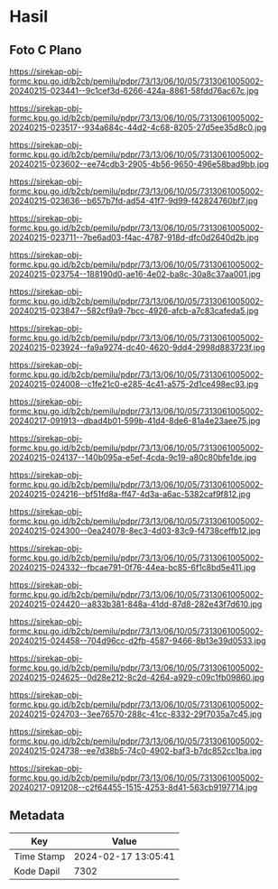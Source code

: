 # Hasil

## Foto C Plano

https://sirekap-obj-formc.kpu.go.id/b2cb/pemilu/pdpr/73/13/06/10/05/7313061005002-20240215-023441--9c1cef3d-6266-424a-8861-58fdd76ac67c.jpg

https://sirekap-obj-formc.kpu.go.id/b2cb/pemilu/pdpr/73/13/06/10/05/7313061005002-20240215-023517--934a684c-44d2-4c68-8205-27d5ee35d8c0.jpg

https://sirekap-obj-formc.kpu.go.id/b2cb/pemilu/pdpr/73/13/06/10/05/7313061005002-20240215-023602--ee74cdb3-2905-4b56-9650-496e58bad9bb.jpg

https://sirekap-obj-formc.kpu.go.id/b2cb/pemilu/pdpr/73/13/06/10/05/7313061005002-20240215-023636--b657b7fd-ad54-41f7-9d99-f42824760bf7.jpg

https://sirekap-obj-formc.kpu.go.id/b2cb/pemilu/pdpr/73/13/06/10/05/7313061005002-20240215-023711--7be6ad03-f4ac-4787-918d-dfc0d2640d2b.jpg

https://sirekap-obj-formc.kpu.go.id/b2cb/pemilu/pdpr/73/13/06/10/05/7313061005002-20240215-023754--188190d0-ae16-4e02-ba8c-30a8c37aa001.jpg

https://sirekap-obj-formc.kpu.go.id/b2cb/pemilu/pdpr/73/13/06/10/05/7313061005002-20240215-023847--582cf9a9-7bcc-4926-afcb-a7c83cafeda5.jpg

https://sirekap-obj-formc.kpu.go.id/b2cb/pemilu/pdpr/73/13/06/10/05/7313061005002-20240215-023924--fa9a9274-dc40-4620-9dd4-2998d883723f.jpg

https://sirekap-obj-formc.kpu.go.id/b2cb/pemilu/pdpr/73/13/06/10/05/7313061005002-20240215-024008--c1fe21c0-e285-4c41-a575-2d1ce498ec93.jpg

https://sirekap-obj-formc.kpu.go.id/b2cb/pemilu/pdpr/73/13/06/10/05/7313061005002-20240217-091913--dbad4b01-599b-41d4-8de6-81a4e23aee75.jpg

https://sirekap-obj-formc.kpu.go.id/b2cb/pemilu/pdpr/73/13/06/10/05/7313061005002-20240215-024137--140b095a-e5ef-4cda-9c19-a80c80bfe1de.jpg

https://sirekap-obj-formc.kpu.go.id/b2cb/pemilu/pdpr/73/13/06/10/05/7313061005002-20240215-024216--bf51fd8a-ff47-4d3a-a6ac-5382caf9f812.jpg

https://sirekap-obj-formc.kpu.go.id/b2cb/pemilu/pdpr/73/13/06/10/05/7313061005002-20240215-024300--0ea24078-8ec3-4d03-83c9-f4738ceffb12.jpg

https://sirekap-obj-formc.kpu.go.id/b2cb/pemilu/pdpr/73/13/06/10/05/7313061005002-20240215-024332--fbcae791-0f76-44ea-bc85-6f1c8bd5e411.jpg

https://sirekap-obj-formc.kpu.go.id/b2cb/pemilu/pdpr/73/13/06/10/05/7313061005002-20240215-024420--a833b381-848a-41dd-87d8-282e43f7d610.jpg

https://sirekap-obj-formc.kpu.go.id/b2cb/pemilu/pdpr/73/13/06/10/05/7313061005002-20240215-024458--704d96cc-d2fb-4587-9466-8b13e39d0533.jpg

https://sirekap-obj-formc.kpu.go.id/b2cb/pemilu/pdpr/73/13/06/10/05/7313061005002-20240215-024625--0d28e212-8c2d-4264-a929-c09c1fb09860.jpg

https://sirekap-obj-formc.kpu.go.id/b2cb/pemilu/pdpr/73/13/06/10/05/7313061005002-20240215-024703--3ee76570-288c-41cc-8332-29f7035a7c45.jpg

https://sirekap-obj-formc.kpu.go.id/b2cb/pemilu/pdpr/73/13/06/10/05/7313061005002-20240215-024738--ee7d38b5-74c0-4902-baf3-b7dc852cc1ba.jpg

https://sirekap-obj-formc.kpu.go.id/b2cb/pemilu/pdpr/73/13/06/10/05/7313061005002-20240217-091208--c2f64455-1515-4253-8d41-563cb9197714.jpg


## Metadata

| Key        | Value               |
| ---------- | ------------------- |
| Time Stamp | 2024-02-17 13:05:41 |
| Kode Dapil | 7302                |



